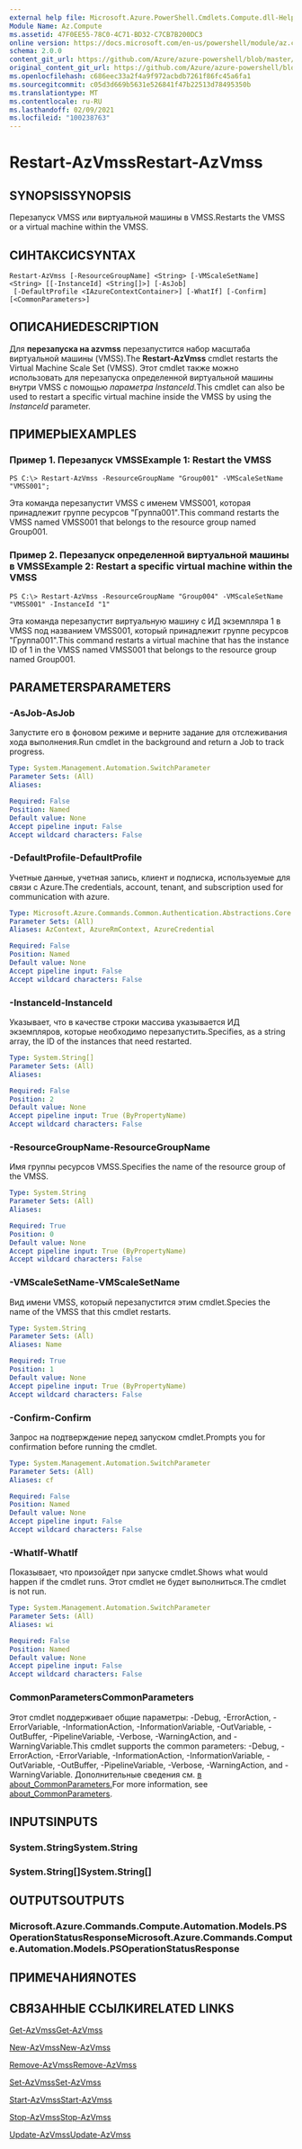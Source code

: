 ```yaml
---
external help file: Microsoft.Azure.PowerShell.Cmdlets.Compute.dll-Help.xml
Module Name: Az.Compute
ms.assetid: 47F0EE55-78C0-4C71-BD32-C7CB7B200DC3
online version: https://docs.microsoft.com/en-us/powershell/module/az.compute/restart-azvmss
schema: 2.0.0
content_git_url: https://github.com/Azure/azure-powershell/blob/master/src/Compute/Compute/help/Restart-AzVmss.md
original_content_git_url: https://github.com/Azure/azure-powershell/blob/master/src/Compute/Compute/help/Restart-AzVmss.md
ms.openlocfilehash: c686eec33a2f4a9f972acbdb7261f86fc45a6fa1
ms.sourcegitcommit: c05d3d669b5631e526841f47b22513d78495350b
ms.translationtype: MT
ms.contentlocale: ru-RU
ms.lasthandoff: 02/09/2021
ms.locfileid: "100238763"
---
```

# <span data-ttu-id="e7fb4-101">Restart-AzVmss</span><span class="sxs-lookup"><span data-stu-id="e7fb4-101">Restart-AzVmss</span></span>

## <span data-ttu-id="e7fb4-102">SYNOPSIS</span><span class="sxs-lookup"><span data-stu-id="e7fb4-102">SYNOPSIS</span></span>
<span data-ttu-id="e7fb4-103">Перезапуск VMSS или виртуальной машины в VMSS.</span><span class="sxs-lookup"><span data-stu-id="e7fb4-103">Restarts the VMSS or a virtual machine within the VMSS.</span></span>

## <span data-ttu-id="e7fb4-104">СИНТАКСИС</span><span class="sxs-lookup"><span data-stu-id="e7fb4-104">SYNTAX</span></span>

```
Restart-AzVmss [-ResourceGroupName] <String> [-VMScaleSetName] <String> [[-InstanceId] <String[]>] [-AsJob]
 [-DefaultProfile <IAzureContextContainer>] [-WhatIf] [-Confirm] [<CommonParameters>]
```

## <span data-ttu-id="e7fb4-105">ОПИСАНИЕ</span><span class="sxs-lookup"><span data-stu-id="e7fb4-105">DESCRIPTION</span></span>
<span data-ttu-id="e7fb4-106">Для **перезапуска на azvmss** перезапустится набор масштаба виртуальной машины (VMSS).</span><span class="sxs-lookup"><span data-stu-id="e7fb4-106">The **Restart-AzVmss** cmdlet restarts the Virtual Machine Scale Set (VMSS).</span></span>
<span data-ttu-id="e7fb4-107">Этот cmdlet также можно использовать для перезапуска определенной виртуальной машины внутри VMSS с помощью *параметра InstanceId.*</span><span class="sxs-lookup"><span data-stu-id="e7fb4-107">This cmdlet can also be used to restart a specific virtual machine inside the VMSS by using the *InstanceId* parameter.</span></span>

## <span data-ttu-id="e7fb4-108">ПРИМЕРЫ</span><span class="sxs-lookup"><span data-stu-id="e7fb4-108">EXAMPLES</span></span>

### <span data-ttu-id="e7fb4-109">Пример 1. Перезапуск VMSS</span><span class="sxs-lookup"><span data-stu-id="e7fb4-109">Example 1: Restart the VMSS</span></span>
```
PS C:\> Restart-AzVmss -ResourceGroupName "Group001" -VMScaleSetName "VMSS001";
```

<span data-ttu-id="e7fb4-110">Эта команда перезапустит VMSS с именем VMSS001, которая принадлежит группе ресурсов "Группа001".</span><span class="sxs-lookup"><span data-stu-id="e7fb4-110">This command restarts the VMSS named VMSS001 that belongs to the resource group named Group001.</span></span>

### <span data-ttu-id="e7fb4-111">Пример 2. Перезапуск определенной виртуальной машины в VMSS</span><span class="sxs-lookup"><span data-stu-id="e7fb4-111">Example 2: Restart a specific virtual machine within the VMSS</span></span>
```
PS C:\> Restart-AzVmss -ResourceGroupName "Group004" -VMScaleSetName "VMSS001" -InstanceId "1"
```

<span data-ttu-id="e7fb4-112">Эта команда перезапустит виртуальную машину с ИД экземпляра 1 в VMSS под названием VMSS001, который принадлежит группе ресурсов "Группа001".</span><span class="sxs-lookup"><span data-stu-id="e7fb4-112">This command restarts a virtual machine that has the instance ID of 1 in the VMSS named VMSS001 that belongs to the resource group named Group001.</span></span>

## <span data-ttu-id="e7fb4-113">PARAMETERS</span><span class="sxs-lookup"><span data-stu-id="e7fb4-113">PARAMETERS</span></span>

### <span data-ttu-id="e7fb4-114">-AsJob</span><span class="sxs-lookup"><span data-stu-id="e7fb4-114">-AsJob</span></span>
<span data-ttu-id="e7fb4-115">Запустите его в фоновом режиме и верните задание для отслеживания хода выполнения.</span><span class="sxs-lookup"><span data-stu-id="e7fb4-115">Run cmdlet in the background and return a Job to track progress.</span></span>

```yaml
Type: System.Management.Automation.SwitchParameter
Parameter Sets: (All)
Aliases:

Required: False
Position: Named
Default value: None
Accept pipeline input: False
Accept wildcard characters: False
```

### <span data-ttu-id="e7fb4-116">-DefaultProfile</span><span class="sxs-lookup"><span data-stu-id="e7fb4-116">-DefaultProfile</span></span>
<span data-ttu-id="e7fb4-117">Учетные данные, учетная запись, клиент и подписка, используемые для связи с Azure.</span><span class="sxs-lookup"><span data-stu-id="e7fb4-117">The credentials, account, tenant, and subscription used for communication with azure.</span></span>

```yaml
Type: Microsoft.Azure.Commands.Common.Authentication.Abstractions.Core.IAzureContextContainer
Parameter Sets: (All)
Aliases: AzContext, AzureRmContext, AzureCredential

Required: False
Position: Named
Default value: None
Accept pipeline input: False
Accept wildcard characters: False
```

### <span data-ttu-id="e7fb4-118">-InstanceId</span><span class="sxs-lookup"><span data-stu-id="e7fb4-118">-InstanceId</span></span>
<span data-ttu-id="e7fb4-119">Указывает, что в качестве строки массива указывается ИД экземпляров, которые необходимо перезапустить.</span><span class="sxs-lookup"><span data-stu-id="e7fb4-119">Specifies, as a string array, the ID of the instances that need restarted.</span></span>

```yaml
Type: System.String[]
Parameter Sets: (All)
Aliases:

Required: False
Position: 2
Default value: None
Accept pipeline input: True (ByPropertyName)
Accept wildcard characters: False
```

### <span data-ttu-id="e7fb4-120">-ResourceGroupName</span><span class="sxs-lookup"><span data-stu-id="e7fb4-120">-ResourceGroupName</span></span>
<span data-ttu-id="e7fb4-121">Имя группы ресурсов VMSS.</span><span class="sxs-lookup"><span data-stu-id="e7fb4-121">Specifies the name of the resource group of the VMSS.</span></span>

```yaml
Type: System.String
Parameter Sets: (All)
Aliases:

Required: True
Position: 0
Default value: None
Accept pipeline input: True (ByPropertyName)
Accept wildcard characters: False
```

### <span data-ttu-id="e7fb4-122">-VMScaleSetName</span><span class="sxs-lookup"><span data-stu-id="e7fb4-122">-VMScaleSetName</span></span>
<span data-ttu-id="e7fb4-123">Вид имени VMSS, который перезапустится этим cmdlet.</span><span class="sxs-lookup"><span data-stu-id="e7fb4-123">Species the name of the VMSS that this cmdlet restarts.</span></span>

```yaml
Type: System.String
Parameter Sets: (All)
Aliases: Name

Required: True
Position: 1
Default value: None
Accept pipeline input: True (ByPropertyName)
Accept wildcard characters: False
```

### <span data-ttu-id="e7fb4-124">-Confirm</span><span class="sxs-lookup"><span data-stu-id="e7fb4-124">-Confirm</span></span>
<span data-ttu-id="e7fb4-125">Запрос на подтверждение перед запуском cmdlet.</span><span class="sxs-lookup"><span data-stu-id="e7fb4-125">Prompts you for confirmation before running the cmdlet.</span></span>

```yaml
Type: System.Management.Automation.SwitchParameter
Parameter Sets: (All)
Aliases: cf

Required: False
Position: Named
Default value: None
Accept pipeline input: False
Accept wildcard characters: False
```

### <span data-ttu-id="e7fb4-126">-WhatIf</span><span class="sxs-lookup"><span data-stu-id="e7fb4-126">-WhatIf</span></span>
<span data-ttu-id="e7fb4-127">Показывает, что произойдет при запуске cmdlet.</span><span class="sxs-lookup"><span data-stu-id="e7fb4-127">Shows what would happen if the cmdlet runs.</span></span> <span data-ttu-id="e7fb4-128">Этот cmdlet не будет выполниться.</span><span class="sxs-lookup"><span data-stu-id="e7fb4-128">The cmdlet is not run.</span></span>

```yaml
Type: System.Management.Automation.SwitchParameter
Parameter Sets: (All)
Aliases: wi

Required: False
Position: Named
Default value: None
Accept pipeline input: False
Accept wildcard characters: False
```

### <span data-ttu-id="e7fb4-129">CommonParameters</span><span class="sxs-lookup"><span data-stu-id="e7fb4-129">CommonParameters</span></span>
<span data-ttu-id="e7fb4-130">Этот cmdlet поддерживает общие параметры: -Debug, -ErrorAction, -ErrorVariable, -InformationAction, -InformationVariable, -OutVariable, -OutBuffer, -PipelineVariable, -Verbose, -WarningAction, and -WarningVariable.</span><span class="sxs-lookup"><span data-stu-id="e7fb4-130">This cmdlet supports the common parameters: -Debug, -ErrorAction, -ErrorVariable, -InformationAction, -InformationVariable, -OutVariable, -OutBuffer, -PipelineVariable, -Verbose, -WarningAction, and -WarningVariable.</span></span> <span data-ttu-id="e7fb4-131">Дополнительные сведения см. [в about_CommonParameters.](http://go.microsoft.com/fwlink/?LinkID=113216)</span><span class="sxs-lookup"><span data-stu-id="e7fb4-131">For more information, see [about_CommonParameters](http://go.microsoft.com/fwlink/?LinkID=113216).</span></span>

## <span data-ttu-id="e7fb4-132">INPUTS</span><span class="sxs-lookup"><span data-stu-id="e7fb4-132">INPUTS</span></span>

### <span data-ttu-id="e7fb4-133">System.String</span><span class="sxs-lookup"><span data-stu-id="e7fb4-133">System.String</span></span>

### <span data-ttu-id="e7fb4-134">System.String[]</span><span class="sxs-lookup"><span data-stu-id="e7fb4-134">System.String[]</span></span>

## <span data-ttu-id="e7fb4-135">OUTPUTS</span><span class="sxs-lookup"><span data-stu-id="e7fb4-135">OUTPUTS</span></span>

### <span data-ttu-id="e7fb4-136">Microsoft.Azure.Commands.Compute.Automation.Models.PSOperationStatusResponse</span><span class="sxs-lookup"><span data-stu-id="e7fb4-136">Microsoft.Azure.Commands.Compute.Automation.Models.PSOperationStatusResponse</span></span>

## <span data-ttu-id="e7fb4-137">ПРИМЕЧАНИЯ</span><span class="sxs-lookup"><span data-stu-id="e7fb4-137">NOTES</span></span>

## <span data-ttu-id="e7fb4-138">СВЯЗАННЫЕ ССЫЛКИ</span><span class="sxs-lookup"><span data-stu-id="e7fb4-138">RELATED LINKS</span></span>

[<span data-ttu-id="e7fb4-139">Get-AzVmss</span><span class="sxs-lookup"><span data-stu-id="e7fb4-139">Get-AzVmss</span></span>](./Get-AzVmss.md)

[<span data-ttu-id="e7fb4-140">New-AzVmss</span><span class="sxs-lookup"><span data-stu-id="e7fb4-140">New-AzVmss</span></span>](./New-AzVmss.md)

[<span data-ttu-id="e7fb4-141">Remove-AzVmss</span><span class="sxs-lookup"><span data-stu-id="e7fb4-141">Remove-AzVmss</span></span>](./Remove-AzVmss.md)

[<span data-ttu-id="e7fb4-142">Set-AzVmss</span><span class="sxs-lookup"><span data-stu-id="e7fb4-142">Set-AzVmss</span></span>](./Set-AzVmss.md)

[<span data-ttu-id="e7fb4-143">Start-AzVmss</span><span class="sxs-lookup"><span data-stu-id="e7fb4-143">Start-AzVmss</span></span>](./Start-AzVmss.md)

[<span data-ttu-id="e7fb4-144">Stop-AzVmss</span><span class="sxs-lookup"><span data-stu-id="e7fb4-144">Stop-AzVmss</span></span>](./Stop-AzVmss.md)

[<span data-ttu-id="e7fb4-145">Update-AzVmss</span><span class="sxs-lookup"><span data-stu-id="e7fb4-145">Update-AzVmss</span></span>](./Update-AzVmss.md)


